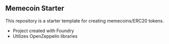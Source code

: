 ## Memecoin Starter
This repository is a starter template for creating memecoins/ERC20 tokens.
- Project created with Foundry
- Utilizes OpenZeppelin libraries
